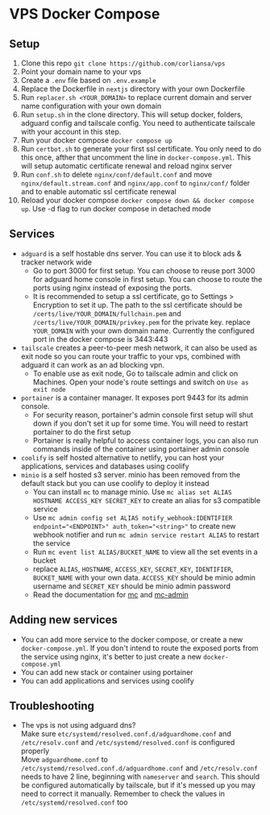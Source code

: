 # VPS Docker Compose

## Setup

1. Clone this repo
   `git clone https://github.com/corliansa/vps`
1. Point your domain name to your vps
1. Create a `.env` file based on `.env.example`
1. Replace the Dockerfile in `nextjs` directory with your own Dockerfile
1. Run `replacer.sh <YOUR_DOMAIN>` to replace current domain and server name configuration with your own domain
1. Run `setup.sh` in the clone directory.
   This will setup docker, folders, adguard config and tailscale config. You need to authenticate tailscale with your account in this step.
1. Run your docker compose `docker compose up`
1. Run `certbot.sh` to generate your first ssl certificate. You only need to do this once, afther that uncomment the line in `docker-compose.yml`. This will setup automatic certificate renewal and reload nginx server
1. Run `conf.sh` to delete `nginx/conf/default.conf` and move `nginx/default.stream.conf` and `nginx/app.conf` to `nginx/conf/` folder and to enable automatic ssl certificate renewal
1. Reload your docker compose `docker compose down && docker compose up`. Use -d flag to run docker compose in detached mode

## Services

- `adguard` is a self hostable dns server. You can use it to block ads & tracker network wide
  - Go to port 3000 for first setup. You can choose to reuse port 3000 for adguard home console in first setup. You can choose to route the ports using nginx instead of exposing the ports.
  - It is recommended to setup a ssl certificate, go to Settings > Encryption to set it up. The path to the ssl certificate should be `/certs/live/YOUR_DOMAIN/fullchain.pem` and `/certs/live/YOUR_DOMAIN/privkey.pem` for the private key. replace `YOUR_DOMAIN` with your own domain name. Currently the configured port in the docker compose is 3443:443
- `tailscale` creates a peer-to-peer mesh network, it can also be used as exit node so you can route your traffic to your vps, combined with adguard it can work as an ad blocking vpn.
  - To enable use as exit node, Go to tailscale admin and click on Machines. Open your node's route settings and switch on `Use as exit node`
- `portainer` is a container manager. It exposes port 9443 for its admin console.
  - For security reason, portainer's admin console first setup will shut down if you don't set it up for some time. You will need to restart portainer to do the first setup
  - Portainer is really helpful to access container logs, you can also run commands inside of the container using portainer admin console
- `coolify` is self hosted alternative to netlify, you can host your applications, services and databases using coolify
- `minio` is a self hosted s3 server. minio has been removed from the default stack but you can use coolify to deploy it instead
  - You can install `mc` to manage minio. Use `mc alias set ALIAS HOSTNAME ACCESS_KEY SECRET_KEY` to create an alias for s3 compatible service
  - Use `mc admin config set ALIAS notify_webhook:IDENTIFIER endpoint="<ENDPOINT>" auth_token="<string>"` to create new webhook notifier and run `mc admin service restart ALIAS` to restart the service
  - Run `mc event list ALIAS/BUCKET_NAME` to view all the set events in a bucket
  - replace `ALIAS`, `HOSTNAME`, `ACCESS_KEY`, `SECRET_KEY`, `IDENTIFIER`, `BUCKET_NAME` with your own data. `ACCESS_KEY` should be minio admin username and `SECRET_KEY` should be minio admin password
  - Read the documentation for [mc](https://min.io/docs/minio/linux/reference/minio-mc.html) and [mc-admin](https://min.io/docs/minio/linux/reference/minio-mc-admin.html)

## Adding new services

- You can add more service to the docker compose, or create a new `docker-compose.yml`. If you don't intend to route the exposed ports from the service using nginx, it's better to just create a new `docker-compose.yml`
- You can add new stack or container using portainer
- You can add applications and services using coolify

## Troubleshooting

- The vps is not using adguard dns?\
  Make sure `etc/systemd/resolved.conf.d/adguardhome.conf` and `/etc/resolv.conf` and `/etc/systemd/resolved.conf` is configured properly\
  Move `adguardhome.conf` to `/etc/systemd/resolved.conf.d/adguardhome.conf` and `/etc/resolv.conf` needs to have 2 line, beginning with `nameserver` and `search`. This should be configured automatically by tailscale, but if it's messed up you may need to correct it manually. Remember to check the values in `/etc/systemd/resolved.conf` too
